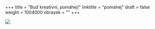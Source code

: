 +++
title = "Buď kreativní, pomáhej!"
linktitle = "pomahej"
draft = false
weight = 1004000
obrazek = ""
+++

![](/assets/media/panacci.jpg)
